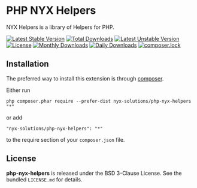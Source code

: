 PHP NYX Helpers
===============

NYX Helpers is a library of Helpers for PHP.

[![Latest Stable Version](http://poser.pugx.org/nyx-solutions/php-nyx-helpers/v)](https://packagist.org/packages/nyx-solutions/php-nyx-helpers)
[![Total Downloads](http://poser.pugx.org/nyx-solutions/php-nyx-helpers/downloads)](https://packagist.org/packages/nyx-solutions/php-nyx-helpers)
[![Latest Unstable Version](http://poser.pugx.org/nyx-solutions/php-nyx-helpers/v/unstable)](https://packagist.org/packages/nyx-solutions/php-nyx-helpers)
[![License](http://poser.pugx.org/nyx-solutions/php-nyx-helpers/license)](https://packagist.org/packages/nyx-solutions/php-nyx-helpers)
[![Monthly Downloads](http://poser.pugx.org/nyx-solutions/php-nyx-helpers/d/monthly)](https://packagist.org/packages/nyx-solutions/php-nyx-helpers)
[![Daily Downloads](http://poser.pugx.org/nyx-solutions/php-nyx-helpers/d/daily)](https://packagist.org/packages/nyx-solutions/php-nyx-helpers)
[![composer.lock](http://poser.pugx.org/nyx-solutions/php-nyx-helpers/composerlock)](https://packagist.org/packages/nyx-solutions/php-nyx-helpers)

## Installation

The preferred way to install this extension is through [composer](http://getcomposer.org/download/).

Either run

```
php composer.phar require --prefer-dist nyx-solutions/php-nyx-helpers "*"
```

or add

```
"nyx-solutions/php-nyx-helpers": "*"
```

to the require section of your `composer.json` file.

## License

**php-nyx-helpers** is released under the BSD 3-Clause License. See the bundled `LICENSE.md` for details.
